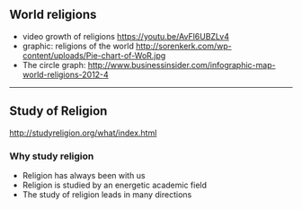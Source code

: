 ## World religions

- video growth of religions https://youtu.be/AvFl6UBZLv4
- graphic: religions of the world http://sorenkerk.com/wp-content/uploads/Pie-chart-of-WoR.jpg
- The circle graph: http://www.businessinsider.com/infographic-map-world-religions-2012-4


--- 
## Study of Religion

 http://studyreligion.org/what/index.html

### Why study religion

- Religion has always been with us
- Religion is studied by an energetic academic field
- The study of religion leads in many directions


